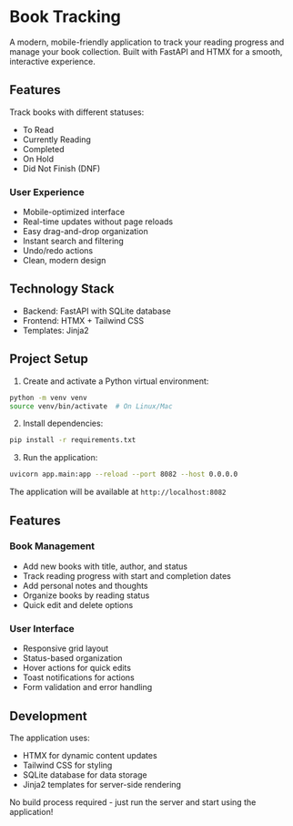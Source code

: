 # Book Tracking

A modern, mobile-friendly application to track your reading progress and manage your book collection. Built with FastAPI and HTMX for a smooth, interactive experience.

## Features

Track books with different statuses:
- To Read
- Currently Reading
- Completed
- On Hold
- Did Not Finish (DNF)

### User Experience
- Mobile-optimized interface
- Real-time updates without page reloads
- Easy drag-and-drop organization
- Instant search and filtering
- Undo/redo actions
- Clean, modern design

## Technology Stack

- Backend: FastAPI with SQLite database
- Frontend: HTMX + Tailwind CSS
- Templates: Jinja2

## Project Setup

1. Create and activate a Python virtual environment:
```bash
python -m venv venv
source venv/bin/activate  # On Linux/Mac
```

2. Install dependencies:
```bash
pip install -r requirements.txt
```

3. Run the application:
```bash
uvicorn app.main:app --reload --port 8082 --host 0.0.0.0
```

The application will be available at `http://localhost:8082`

## Features

### Book Management
- Add new books with title, author, and status
- Track reading progress with start and completion dates
- Add personal notes and thoughts
- Organize books by reading status
- Quick edit and delete options

### User Interface
- Responsive grid layout
- Status-based organization
- Hover actions for quick edits
- Toast notifications for actions
- Form validation and error handling

## Development

The application uses:
- HTMX for dynamic content updates
- Tailwind CSS for styling
- SQLite database for data storage
- Jinja2 templates for server-side rendering

No build process required - just run the server and start using the application!
